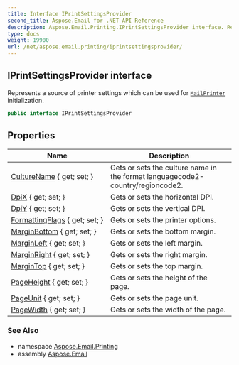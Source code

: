 ```yaml
---
title: Interface IPrintSettingsProvider
second_title: Aspose.Email for .NET API Reference
description: Aspose.Email.Printing.IPrintSettingsProvider interface. Represents a source of printer settings which can be used for MailPrinter initialization
type: docs
weight: 19900
url: /net/aspose.email.printing/iprintsettingsprovider/
---
```

## IPrintSettingsProvider interface

Represents a source of printer settings which can be used for [`MailPrinter`](../mailprinter/) initialization.

```csharp
public interface IPrintSettingsProvider
```

## Properties

| Name | Description |
| --- | --- |
| [CultureName](../../aspose.email.printing/iprintsettingsprovider/culturename/) { get; set; } | Gets or sets the culture name in the format languagecode2-country/regioncode2. |
| [DpiX](../../aspose.email.printing/iprintsettingsprovider/dpix/) { get; set; } | Gets or sets the horizontal DPI. |
| [DpiY](../../aspose.email.printing/iprintsettingsprovider/dpiy/) { get; set; } | Gets or sets the vertical DPI. |
| [FormattingFlags](../../aspose.email.printing/iprintsettingsprovider/formattingflags/) { get; set; } | Gets or sets the printer options. |
| [MarginBottom](../../aspose.email.printing/iprintsettingsprovider/marginbottom/) { get; set; } | Gets or sets the bottom margin. |
| [MarginLeft](../../aspose.email.printing/iprintsettingsprovider/marginleft/) { get; set; } | Gets or sets the left margin. |
| [MarginRight](../../aspose.email.printing/iprintsettingsprovider/marginright/) { get; set; } | Gets or sets the right margin. |
| [MarginTop](../../aspose.email.printing/iprintsettingsprovider/margintop/) { get; set; } | Gets or sets the top margin. |
| [PageHeight](../../aspose.email.printing/iprintsettingsprovider/pageheight/) { get; set; } | Gets or sets the height of the page. |
| [PageUnit](../../aspose.email.printing/iprintsettingsprovider/pageunit/) { get; set; } | Gets or sets the page unit. |
| [PageWidth](../../aspose.email.printing/iprintsettingsprovider/pagewidth/) { get; set; } | Gets or sets the width of the page. |

### See Also

* namespace [Aspose.Email.Printing](../../aspose.email.printing/)
* assembly [Aspose.Email](../../)



